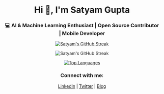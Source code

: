 <h1 align="center">Hi 👋, I'm Satyam Gupta</h1>
<h3 align="center">💻 AI & Machine Learning Enthusiast | Open Source Contributor | Mobile Developer</h3>

<p align="center">
  <a href="https://github.com/Satyamgupta31">
  <img src="https://github-readme-streak-stats.herokuapp.com/?user=Satyamgupta31&theme=radical&hide_border=true" alt="Satyam's GitHub Streak" />
  </a>
</p>

<p align="center">
  <img src="https://github-readme-streak-stats.herokuapp.com/?user=Satyamgupta31&theme=tokyonight&hide_border=true" alt="Satyam's GitHub Streak" />
</p>

<p align="center">
  <a href="https://github.com/Satyamgupta31?tab=repositories">
    <img src="https://github-readme-stats.vercel.app/api/top-langs/?username=Satyamgupta31&layout=compact&theme=tokyonight&hide_border=true" alt="Top Languages" />
  </a>
</p>

<h3 align="center">Connect with me:</h3>
<p align="center">
  <a href="https://linkedin.com/in/satyamgupta31" target="_blank">LinkedIn</a> |
  <a href="https://twitter.com/" target="_blank">Twitter</a> |
  <a href="https://medium.com/" target="_blank">Blog</a>
</p>

